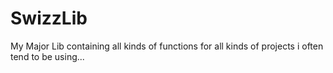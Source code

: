 SwizzLib
========

My Major Lib containing all kinds of functions for all kinds of projects i often tend to be using...
